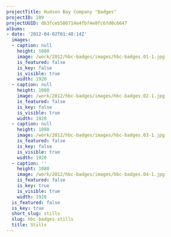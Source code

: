 ```yaml
---
projectTitle: Hudson Bay Company "Badges"
projectID: 109
projectUUID: db3fceb586714e4fbf4e0fc6fd0c6647
albums:
- date: '2012-04-02T01:48:14Z'
  images:
  - caption: null
    height: 1080
    image: /work/2012/hbc-badges/images/hbc-badges.01-1.jpg
    is_featured: false
    is_key: false
    is_visible: true
    width: 1920
  - caption: null
    height: 1080
    image: /work/2012/hbc-badges/images/hbc-badges.02-1.jpg
    is_featured: false
    is_key: false
    is_visible: true
    width: 1920
  - caption: null
    height: 1080
    image: /work/2012/hbc-badges/images/hbc-badges.03-1.jpg
    is_featured: false
    is_key: false
    is_visible: true
    width: 1920
  - caption: ''
    height: 1080
    image: /work/2012/hbc-badges/images/hbc-badges.04-1.jpg
    is_featured: false
    is_key: true
    is_visible: true
    width: 1920
  is_featured: false
  is_key: true
  short_slug: stills
  slug: hbc-badges-stills
  title: Stills
---
```

